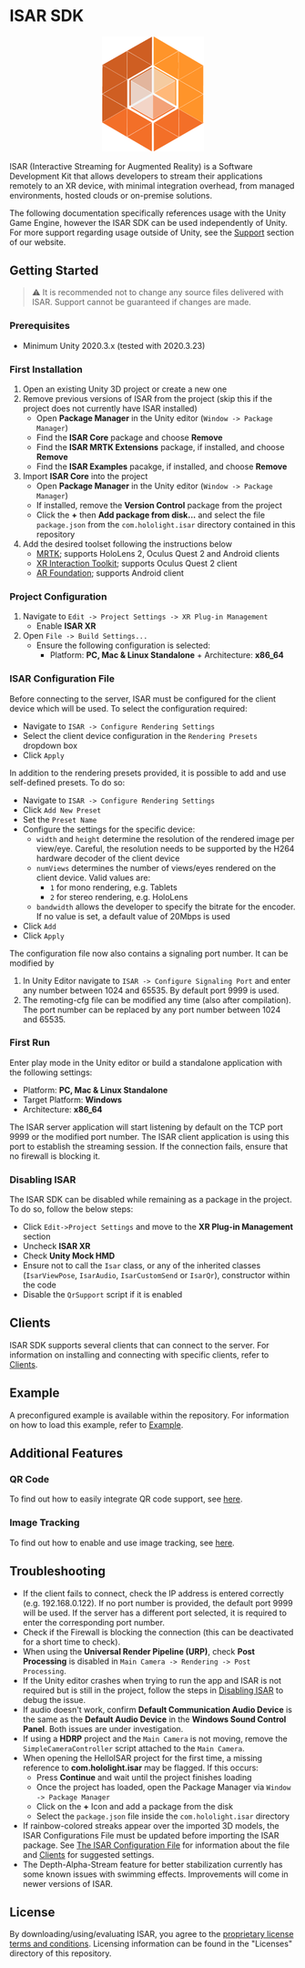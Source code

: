 # ISAR SDK

<p align="center">
    <img src="Docs/images/ISAR_Icon.png" width="180px">
</p>

ISAR (Interactive Streaming for Augmented Reality) is a Software Development Kit that allows developers to stream their applications remotely to an XR device, with minimal integration overhead, from managed environments, hosted clouds or on-premise solutions.

The following documentation specifically references usage with the Unity Game Engine, however the ISAR SDK can be used independently of Unity. For more support regarding usage outside of Unity, see the [Support](https://support.holo-light.com/hc/en-us) section of our website.

## Getting Started

> :warning: It is recommended not to change any source files delivered with ISAR. Support cannot be guaranteed if changes are made.

### Prerequisites

- Minimum Unity 2020.3.x (tested with 2020.3.23)

### First Installation

1. Open an existing Unity 3D project or create a new one
2. Remove previous versions of ISAR from the project (skip this if the project does not currently have ISAR installed)
    - Open **Package Manager** in the Unity editor (`Window -> Package Manager`)
    - Find the **ISAR Core** package and choose **Remove**
    - Find the **ISAR MRTK Extensions** package, if installed, and choose **Remove**
	- Find the **ISAR Examples** pacakge, if installed, and choose **Remove**
3. Import **ISAR Core** into the project
    - Open **Package Manager** in the Unity editor (`Window -> Package Manager`)
    - If installed, remove the **Version Control** package from the project
    - Click the **+** then **Add package from disk...** and select the file `package.json` from the `com.hololight.isar` directory contained in this repository
4. Add the desired toolset following the instructions below
    - [MRTK](./Docs/mrtkextension.md); supports HoloLens 2, Oculus Quest 2 and Android clients
    - [XR Interaction Toolkit](./Docs/xrInteractionToolkit.md); supports Oculus Quest 2 client
    - [AR Foundation](./Docs/arfoundation.md); supports Android client

### Project Configuration

1. Navigate to `Edit -> Project Settings -> XR Plug-in Management`
    - Enable **ISAR XR**
2. Open `File -> Build Settings...`
    - Ensure the following configuration is selected:
        - Platform: **PC, Mac & Linux Standalone** + Architecture: **x86_64**

### ISAR Configuration File

Before connecting to the server, ISAR must be configured for the client device which will be used. To select the configuration required:

- Navigate to `ISAR -> Configure Rendering Settings`
- Select the client device configuration in the `Rendering Presets` dropdown box
- Click `Apply`

In addition to the rendering presets provided, it is possible to add and use self-defined presets. To do so:

- Navigate to `ISAR -> Configure Rendering Settings`
- Click `Add New Preset`
- Set the `Preset Name`
- Configure the settings for the specific device:
    - `width` and `height` determine the resolution of the rendered image per view/eye. Careful, the resolution needs to be supported by the H264 hardware decoder of the client device
    - `numViews` determines the number of views/eyes rendered on the client device. Valid values are:
        - `1` for mono rendering, e.g. Tablets
        - `2` for stereo rendering, e.g. HoloLens
    - `bandwidth` allows the developer to specify the bitrate for the encoder. If no value is set, a default value of 20Mbps is used
- Click `Add`
- Click `Apply`

The configuration file now also contains a signaling port number. It can be modified by
1. In Unity Editor navigate to `ISAR -> Configure Signaling Port` and enter any number between 1024 and 65535. By default port 9999 is used.
2. The remoting-cfg file can be modified any time (also after compilation). The port number can be replaced by any port number between 1024 and 65535.


### First Run

Enter play mode in the Unity editor or build a standalone application with the following settings:

- Platform: **PC, Mac & Linux Standalone**
- Target Platform: **Windows**
- Architecture: **x86_64**

The ISAR server application will start listening by default on the TCP port 9999 or the modified port number. The ISAR client application is using this port to establish the streaming session. If the connection fails, ensure that no firewall is blocking it.

### Disabling ISAR

The ISAR SDK can be disabled while remaining as a package in the project. To do so, follow the below steps:

- Click `Edit->Project Settings` and move to the **XR Plug-in Management** section
- Uncheck **ISAR XR**
- Check **Unity Mock HMD**
- Ensure not to call the `Isar` class, or any of the inherited classes (`IsarViewPose`, `IsarAudio`, `IsarCustomSend` or `IsarQr`), constructor within the code
- Disable the `QrSupport` script if it is enabled

## Clients

ISAR SDK supports several clients that can connect to the server. For information on installing and connecting with specific clients, refer to [Clients](./Docs/clients.md).

## Example

A preconfigured example is available within the repository. For information on how to load this example, refer to [Example](./Docs/example.md).

## Additional Features

### QR Code

To find out how to easily integrate QR code support, see [here](./Docs/qrcode.md).

### Image Tracking

To find out how to enable and use image tracking, see [here](./Docs/imagetracking.md).

## Troubleshooting

- If the client fails to connect, check the IP address is entered correctly (e.g. 192.168.0.122). If no port number is provided, the default port 9999 will be used. If the server has a different port selected, it is required to enter the corresponding port number.
- Check if the Firewall is blocking the connection (this can be deactivated for a short time to check).
- When using the **Universal Render Pipeline (URP)**, check **Post Processing** is disabled in `Main Camera -> Rendering -> Post Processing`.
- If the Unity editor crashes when trying to run the app and ISAR is not required but is still in the project, follow the steps in [Disabling ISAR](#disabling-isar) to debug the issue.
- If audio doesn't work, confirm **Default Communication Audio Device** is the same as the **Default Audio Device** in the **Windows Sound Control Panel**. Both issues are under investigation.
- If using a **HDRP** project and the `Main Camera` is not moving, remove the `SimpleCameraController` script attached to the `Main Camera`.
- When opening the HelloISAR project for the first time, a missing reference to **com.hololight.isar** may be flagged. If this occurs:
  - Press **Continue** and wait until the project finishes loading
  - Once the project has loaded, open the Package Manager via `Window -> Package Manager`
  - Click on the **+** Icon and add a package from the disk
  - Select the `package.json` file inside the `com.hololight.isar` directory
-  If rainbow-colored streaks appear over the imported 3D models, the ISAR Configurations File must be updated before importing the ISAR package. See [The ISAR Configuration File](#the-isar-configuration-file) for information about the file and [Clients](./Docs/clients.md) for suggested settings.
- The Depth-Alpha-Stream feature for better stabilization currently has some known issues with swimming effects. Improvements will come in newer versions of ISAR.

## License 
By downloading/using/evaluating ISAR, you agree to the [proprietary license terms and conditions](./Licenses/ISAR.txt). Licensing information can be found in the "Licenses" directory of this repository.
